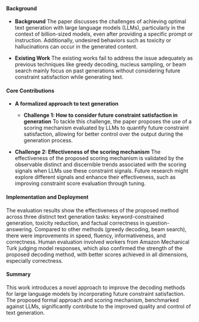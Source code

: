 #### Background
- **Background**
The paper discusses the challenges of achieving optimal text generation with large language models (LLMs), particularly in the context of billion-sized models, even after providing a specific prompt or instruction. Additionally, undesired behaviors such as toxicity or hallucinations can occur in the generated content.

- **Existing Work**
The existing works fail to address the issue adequately as previous techniques like greedy decoding, nucleus sampling, or beam search mainly focus on past generations without considering future constraint satisfaction while generating text.

#### Core Contributions
  - **A formalized approach to text generation**
      - **Challenge 1: How to consider future constraint satisfaction in generation**
      To tackle this challenge, the paper proposes the use of a scoring mechanism evaluated by LLMs to quantify future constraint satisfaction, allowing for better control over the output during the generation process.

  - **Challenge 2: Effectiveness of the scoring mechanism**
      The effectiveness of the proposed scoring mechanism is validated by the observable distinct and discernible trends associated with the scoring signals when LLMs use these constraint signals. Future research might explore different signals and enhance their effectiveness, such as improving constraint score evaluation through tuning.

#### Implementation and Deployment
The evaluation results show the effectiveness of the proposed method across three distinct text generation tasks: keyword-constrained generation, toxicity reduction, and factual correctness in question-answering. Compared to other methods (greedy decoding, beam search), there were improvements in speed, fluency, informativeness, and correctness. Human evaluation involved workers from Amazon Mechanical Turk judging model responses, which also confirmed the strength of the proposed decoding method, with better scores achieved in all dimensions, especially correctness.

#### Summary
This work introduces a novel approach to improve the decoding methods for large language models by incorporating future constraint satisfaction. The proposed formal approach and scoring mechanism, benchmarked against LLMs, significantly contribute to the improved quality and control of text generation.